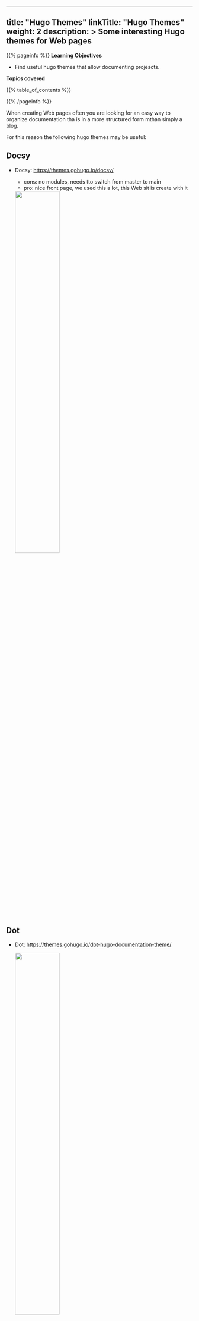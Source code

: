 
---
title: "Hugo Themes"
linkTitle: "Hugo Themes"
weight: 2
description: >
  Some interesting Hugo themes for Web pages
---


{{% pageinfo %}}
**Learning Objectives**

* Find useful hugo themes that allow documenting projescts.
  
**Topics covered**

{{% table_of_contents %}}

{{% /pageinfo %}}

When creating Web pages often you are looking for an easy way to 
organize documentation tha is in a more structured form mthan simply 
a blog.

For this reason the following hugo themes may be useful:

## Docsy

* Docsy: <https://themes.gohugo.io/docsy/>

  * cons: no modules, needs tto switch from master to main
  * pro: nice front page, we used this a lot, this Web sit is create with it
    
  <img src="https://d33wubrfki0l68.cloudfront.net/cfb7cefc183c620cdbf616e1bca8b09aee1abb39/b14c7/docsy/screenshot-docsy_hua9135189238b9d5f65960deb21cd5534_311057_1500x1000_fill_catmullrom_top_2.png" width="50%">

## Dot

* Dot: <https://themes.gohugo.io/dot-hugo-documentation-theme/>
  
  <img src="https://d33wubrfki0l68.cloudfront.net/d61510089508655a1cf3ce68e080f32c09bfb014/78b06/dot-hugo-documentation-theme/screenshot-dot-hugo-documentation-theme_hu0e8551a7416ed52d94a3561e173a56d1_511161_1500x1000_fill_catmullrom_top_2.png" width="50%">

## Syna

* Syna <https://themes.gohugo.io/syna/>
  
  <img src="https://d33wubrfki0l68.cloudfront.net/90c81cfe58ef55239dc8ab20a7929190e37569dc/ac30a/syna/screenshot-syna_hu67f3338107d8d55d9a97ea2dda03e458_680382_1500x1000_fill_catmullrom_top_2.png" width="50%">

## Compose

* Compose: <https://themes.gohugo.io/compose/>
  
  * pro: modules, menu with dynamic location update

  <img src="https://d33wubrfki0l68.cloudfront.net/f8a2f2ef6addf153348db8048452d5e440f755f2/49de6/compose/screenshot-compose_hu99489f9807af7702310939313b1648eb_168621_1500x1000_fill_catmullrom_top_2.png" width="50%">


## Dynamic Web Site (non documentation focused)

Although not a documentation oriented Wen page, The following recieved our 
attention as it show a very dynamic look. However it could be a bit 
distracting.

So one could develop two repos. One as frontpage with a splashy theme, 
the oster tha just focusses on the documentation

* Omega: <https://themes.gohugo.io/omega-hugo-theme/>
  
  <img src="https://d33wubrfki0l68.cloudfront.net/fcf8b8fc0cd7241d92058ae1eb2ad673d6d4ee9b/9db27/omega-hugo-theme/screenshot-omega-hugo-theme_huc726808b0fa2e5c225e312aef2dbf5cb_842370_1500x1000_fill_catmullrom_top_2.png" width="50%">


## COnverting Hugo to ePub

The following git repo contains documentation on how to convert hugo Web 
sites to epub

* <https://github.com/weitblick/epub>

An article in german is available at 

* <https://www.raspberrypi-spy.co.uk/wp-content/uploads/2012/11/Raspberry-Pi-Mounting-Hole-Template.pd>f

The following script stes this up for you automatically:

```bash
git clone https://github.com/weitblick/epub.git
cd epub
cd exampleSite
mkdir themes
cd themes
git clone https://github.com/weitblick/epub.git
cd epub 
rm -rf .git
rm -rf exampleSite   # remove the example site in the theme
cd ../..
hugo
bash ./deploy.sh
```